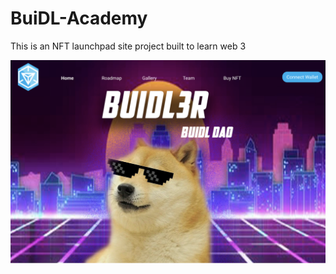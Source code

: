# BuiDL-Academy
This is an NFT launchpad site project built to learn web 3 

![Academy Screen shot](dogo.png)

